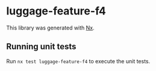 # luggage-feature-f4

This library was generated with [Nx](https://nx.dev).

## Running unit tests

Run `nx test luggage-feature-f4` to execute the unit tests.
